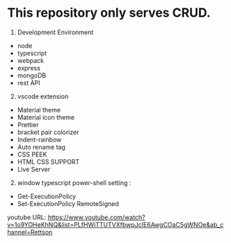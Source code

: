 # This repository only serves CRUD.

1. Development Environment
- node
- typescript
- webpack
- express
- mongoDB
- rest API

2. vscode extension
- Material theme 
- Material icon theme
- Prettier
- bracket pair colorizer
- Indent-rainbow
- Auto rename tag 
- CSS PEEK
- HTML CSS SUPPORT
- Live Server

2. window typescript power-shell setting :
- Get-ExecutionPolicy
- Set-ExecutionPolicy RemoteSigned

youtube URL: 
https://www.youtube.com/watch?v=1o9YOHeKhNQ&list=PLfHWiTTUTVXfbwpJcIE6AwgCOaC5gWNOe&ab_channel=Rettson

